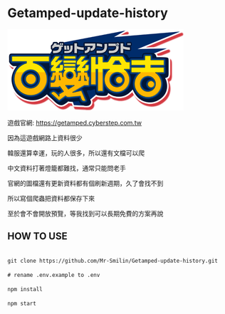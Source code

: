 # Getamped-update-history

![logo](./image/logo_ga.png)

遊戲官網: https://getamped.cyberstep.com.tw

因為這遊戲網路上資料很少

韓服還算幸運，玩的人很多，所以還有文檔可以爬

中文資料打著燈籠都難找，通常只能問老手

官網的圖檔還有更新資料都有個刷新週期，久了會找不到

所以寫個爬蟲把資料都保存下來

至於會不會開放預覽，等我找到可以長期免費的方案再說

## HOW TO USE

```

git clone https://github.com/Mr-Smilin/Getamped-update-history.git

# rename .env.example to .env

npm install

npm start

```
